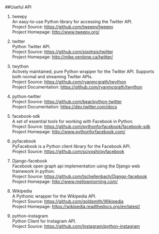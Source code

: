 ##Useful API

1. tweepy  
An easy-to-use Python library for accessing the Twitter API.  
Project Source: https://github.com/tweepy/tweepy  
Project Homepage: http://www.tweepy.org/

1. twitter  
Python Twitter API.   
Project Source: https://github.com/sixohsix/twitter  
Project Homepage: http://mike.verdone.ca/twitter/  

1. twython  
Actively maintained, pure Python wrapper for the Twitter API. Supports both normal and streaming Twitter APIs.  
Project Source: https://github.com/ryanmcgrath/twython  
Project Documentation: https://github.com/ryanmcgrath/twython  

1. python-twitter   
Project Source: https://github.com/bear/python-twitter    
Project Documentation: https://dev.twitter.com/docs
 
1. facebook-sdk  
A set of essential tools for working with Facebook in Python.  
Project Source: https://github.com/pythonforfacebook/facebook-sdk  
Project Homepage: http://www.pythonforfacebook.com/  

1. pyfacebook  
PyFacebook is a Python client library for the Facebook API.  
Project Source: https://github.com/sciyoshi/pyfacebook  



1. Django-facebook  
Facebook open graph api implementation using the Django web framework in python.  
Project Source: https://github.com/tschellenbach/Django-facebook  
Project Homepage: http://www.mellowmorning.com/ 

1. Wikipedia  
A Pythonic wrapper for the Wikipedia API.  
Project Source: https://github.com/goldsmith/Wikipedia  
Project Homepage: https://wikipedia.readthedocs.org/en/latest/ 

1. python-instagram   
Python Client for Instagram API.   
Project Source: https://github.com/Instagram/python-instagram   
 


